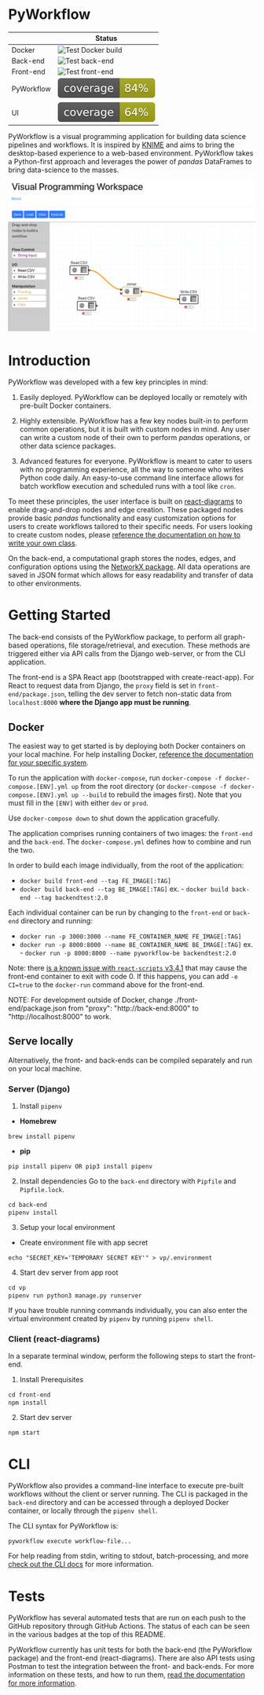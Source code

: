 # PyWorkflow
|            | Status |
|------------|--------|
| Docker     | ![Test Docker build](https://github.com/matthew-t-smith/visual-programming/workflows/Test%20Docker%20build/badge.svg)    |
| Back-end   | ![Test back-end](https://github.com/matthew-t-smith/visual-programming/workflows/Test%20back-end/badge.svg) |
| Front-end  | ![Test front-end](https://github.com/matthew-t-smith/visual-programming/workflows/Test%20front-end/badge.svg) |
| PyWorkflow | ![Code Coverage](./docs/media/pyworkflow_coverage.svg) |
| UI       | ![Code Coverage](./docs/media/ui_coverage.svg) |  

PyWorkflow is a visual programming application for building data science
pipelines and workflows. It is inspired by [KNIME](https://www.knime.com)
and aims to bring the desktop-based experience to a web-based environment.
PyWorkflow takes a Python-first approach and leverages the power of *pandas*
DataFrames to bring data-science to the masses.

![Pyworkflow UI](./docs/media/pyworkflow-ui.png)

# Introduction
PyWorkflow was developed with a few key principles in mind:

1) Easily deployed. PyWorkflow can be deployed locally or remotely with pre-built
Docker containers.

2) Highly extensible. PyWorkflow has a few key nodes built-in to perform common
operations, but it is built with custom nodes in mind. Any user can write a 
custom node of their own to perform *pandas* operations, or other data science
packages. 

3) Advanced features for everyone. PyWorkflow is meant to cater to users with
no programming experience, all the way to someone who writes Python code daily.
An easy-to-use command line interface allows for batch workflow execution and
scheduled runs with a tool like `cron`.

To meet these principles, the user interface is built on
[react-diagrams](https://github.com/projectstorm/react-diagrams)
to enable drag-and-drop nodes and edge creation. These packaged nodes provide
basic *pandas* functionality and easy customization options for users to create
workflows tailored to their specific needs. For users looking to create custom
nodes, please [reference the documentation on how to write your own class](docs/custom_nodes.md). 

On the back-end, a computational graph stores the nodes, edges, and
configuration options using the [NetworkX package](https://networkx.github.io).
All data operations are saved in JSON format which allows for easy readability
and transfer of data to other environments.  

# Getting Started
The back-end consists of the PyWorkflow package, to perform all graph-based
operations, file storage/retrieval, and execution. These methods are triggered
either via API calls from the Django web-server, or from the CLI application.

The front-end is a SPA React app (bootstrapped with create-react-app). For React
to request data from Django, the `proxy` field is set in `front-end/package.json`,
telling the dev server to fetch non-static data from `localhost:8000` **where
the Django app must be running**.

## Docker

The easiest way to get started is by deploying both Docker containers on your
local machine. For help installing Docker, [reference the documentation for your
specific system](https://docs.docker.com/get-docker/).

To run the application with `docker-compose`, run `docker-compose -f docker-compose.[ENV].yml up` from the root directory (or `docker-compose -f docker-compose.[ENV].yml up --build` to rebuild the images first). Note that you must fill in the `[ENV]` with either `dev` or `prod`.

Use `docker-compose down` to shut down the application gracefully.

The application comprises running containers of two images: the `front-end` and
the `back-end`. The `docker-compose.yml` defines how to combine and run the two.

In order to build each image individually, from the root of the application:
- `docker build front-end --tag FE_IMAGE[:TAG]`
- `docker build back-end --tag BE_IMAGE[:TAG]`
  ex. - `docker build back-end --tag backendtest:2.0`

Each individual container can be run by changing to the `front-end` or `back-end` directory and running:
- `docker run -p 3000:3000 --name FE_CONTAINER_NAME FE_IMAGE[:TAG]`
- `docker run -p 8000:8000 --name BE_CONTAINER_NAME BE_IMAGE[:TAG]`
  ex. - `docker run -p 8000:8000 --name pyworkflow-be backendtest:2.0`

Note: there [is a known issue with `react-scripts` v3.4.1](https://github.com/facebook/create-react-app/issues/8688)
that may cause the front-end container to exit with code 0. If this happens,
you can add `-e CI=true` to the `docker-run` command above for the front-end.

NOTE: For development outside of Docker, change ./front-end/package.json from "proxy": "http://back-end:8000" to "http://localhost:8000" to work.


## Serve locally

Alternatively, the front- and back-ends can be compiled separately and run on
your local machine. 

### Server (Django)

1. Install `pipenv`

- **Homebrew**
       
```
brew install pipenv
```
       
- **pip**
    
```
pip install pipenv OR pip3 install pipenv
```        
2. Install dependencies
Go to the `back-end` directory with `Pipfile` and `Pipfile.lock`.
```
cd back-end
pipenv install
```
3. Setup your local environment

- Create environment file with app secret 
```
echo "SECRET_KEY='TEMPORARY SECRET KEY'" > vp/.environment
```

4. Start dev server from app root
```
cd vp
pipenv run python3 manage.py runserver
```
    
If you have trouble running commands individually, you can also enter the
virtual environment created by `pipenv` by running `pipenv shell`.

### Client (react-diagrams)
In a separate terminal window, perform the following steps to start the
front-end.

1. Install Prerequisites
```
cd front-end
npm install
```
2. Start dev server
```
npm start
```

# CLI
PyWorkflow also provides a command-line interface to execute pre-built workflows
without the client or server running. The CLI is packaged in the `back-end`
directory and can be accessed through a deployed Docker container, or locally
through the `pipenv shell`. 

The CLI syntax for PyWorkflow is:
```
pyworkflow execute workflow-file...
```

For help reading from stdin, writing to stdout, batch-processing, and more
[check out the CLI docs](docs/cli.md) for more information.

# Tests
PyWorkflow has several automated tests that are run on each push to the GitHub
repository through GitHub Actions. The status of each can be seen in the various
badges at the top of this README.

PyWorkflow currently has unit tests for both the back-end (the PyWorkflow
package) and the front-end (react-diagrams). There are also API tests
using Postman to test the integration between the front- and back-ends. For more
information on these tests, and how to run them, [read the documentation for more
information](docs/tests.md). 
